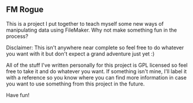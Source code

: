 FM Rogue
--

This is a project I put together to teach myself some new ways of manipulating data using FileMaker. Why not make something fun in the process?

Disclaimer: This isn't anywhere near complete so feel free to do whatever you want with it but don't expect a grand adventure just yet :)

All of the stuff I've written personally for this project is GPL licensed so feel free to take it and do whatever you want. If something isn't mine, I'll label it with a reference so you know where you can find more information in case you want to use something from this project in the future.

Have fun!
